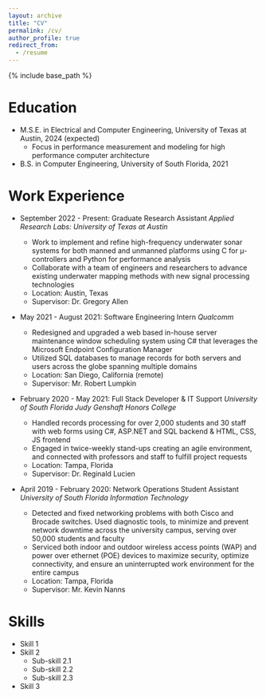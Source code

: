 ```yaml
---
layout: archive
title: "CV"
permalink: /cv/
author_profile: true
redirect_from:
  - /resume
---
```


{% include base_path %}

Education
======
* M.S.E. in Electrical and Computer Engineering, University of Texas at Austin, 2024 (expected)
  * Focus in performance measurement and modeling for high performance computer architecture
* B.S. in Computer Engineering, University of South Florida, 2021

Work Experience
======
* September 2022 - Present: Graduate Research Assistant 
*Applied Research Labs: University of Texas at Austin*
  * Work to implement and refine high-frequency underwater sonar systems for both manned and unmanned platforms using C for μ-controllers and Python for performance analysis
  * Collaborate with a team of engineers and researchers to advance existing underwater mapping methods with new signal processing technologies
  * Location: Austin, Texas
  * Supervisor: Dr. Gregory Allen

* May 2021 - August 2021: Software Engineering Intern 
*Qualcomm*
  * Redesigned and upgraded a web based in-house server maintenance window scheduling system using C# that leverages the Microsoft Endpoint Configuration Manager
  * Utilized SQL databases to manage records for both servers and users across the globe spanning multiple domains
  * Location: San Diego, California (remote)
  * Supervisor: Mr. Robert Lumpkin

* February 2020 - May 2021: Full Stack Developer & IT Support 
*University of South Florida Judy Genshaft Honors College*
  * Handled records processing for over 2,000 students and 30 staff with web forms using C#, ASP.NET and SQL backend & HTML, CSS, JS frontend
  * Engaged in twice-weekly stand-ups creating an agile environment, and connected with professors and staff to fulfill project requests
  * Location: Tampa, Florida
  * Supervisor: Dr. Reginald Lucien

* April 2019 - February 2020: Network Operations Student Assistant 
*University of South Florida Information Technology*
  * Detected and fixed networking problems with both Cisco and Brocade switches. Used diagnostic tools, to minimize and prevent network downtime across the university campus, serving over 50,000 students and faculty 
  * Serviced both indoor and outdoor wireless access points (WAP) and power over ethernet (POE) devices to maximize security, optimize connectivity, and ensure an uninterrupted work environment for the entire campus
  * Location: Tampa, Florida
  * Supervisor: Mr. Kevin Nanns

Skills
======
* Skill 1
* Skill 2
  * Sub-skill 2.1
  * Sub-skill 2.2
  * Sub-skill 2.3
* Skill 3
<!---
Publications
======
  <ul>{% for post in site.publications %}
    {% include archive-single-cv.html %}
  {% endfor %}</ul>
  
Talks
======
  <ul>{% for post in site.talks %}
    {% include archive-single-talk-cv.html %}
  {% endfor %}</ul>
  
Teaching
======
  <ul>{% for post in site.teaching %}
    {% include archive-single-cv.html %}
  {% endfor %}</ul>
  
Service and leadership
======
* Currently signed in to 43 different slack teams
-->